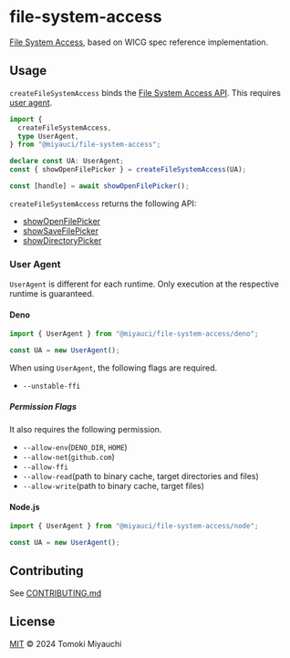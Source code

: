 # file-system-access

[File System Access](https://wicg.github.io/file-system-access/), based on WICG
spec reference implementation.

## Usage

`createFileSystemAccess` binds the
[File System Access API](https://wicg.github.io/file-system-access/). This
requires [user agent](#user-agent).

```ts
import {
  createFileSystemAccess,
  type UserAgent,
} from "@miyauci/file-system-access";

declare const UA: UserAgent;
const { showOpenFilePicker } = createFileSystemAccess(UA);

const [handle] = await showOpenFilePicker();
```

`createFileSystemAccess` returns the following API:

- [showOpenFilePicker](https://wicg.github.io/file-system-access/#api-showopenfilepicker)
- [showSaveFilePicker](https://wicg.github.io/file-system-access/#api-showsavefilepicker)
- [showDirectoryPicker](https://wicg.github.io/file-system-access/#api-showdirectorypicker)

### User Agent

`UserAgent` is different for each runtime. Only execution at the respective
runtime is guaranteed.

#### Deno

```ts
import { UserAgent } from "@miyauci/file-system-access/deno";

const UA = new UserAgent();
```

When using `UserAgent`, the following flags are required.

- `--unstable-ffi`

##### Permission Flags

It also requires the following permission.

- `--allow-env`(`DENO_DIR`, `HOME`)
- `--allow-net`(`github.com`)
- `--allow-ffi`
- `--allow-read`(path to binary cache, target directories and files)
- `--allow-write`(path to binary cache, target files)

#### Node.js

```ts
import { UserAgent } from "@miyauci/file-system-access/node";

const UA = new UserAgent();
```

## Contributing

See [CONTRIBUTING.md](CONTRIBUTING.md)

## License

[MIT](LICENSE) © 2024 Tomoki Miyauchi
